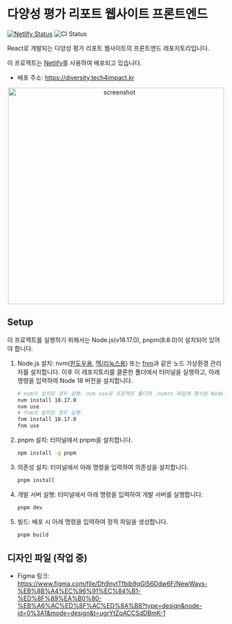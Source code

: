 # 다양성 평가 리포트 웹사이트 프론트엔드

[![Netlify Status](https://api.netlify.com/api/v1/badges/af408c4b-acff-491f-93a8-b49a7b4dd33b/deploy-status)](https://app.netlify.com/sites/newways-tech4impact-diversity/deploys)
![CI Status](https://github.com/NewWays-TechForImpactKAIST/frontend/actions/workflows/ci.yml/badge.svg)

React로 개발되는 다양성 평가 리포트 웹사이트의 프론트엔드 레포지토리입니다.

이 프로젝트는 [Netlify](https://netlify.com/)를 사용하여 배포되고 있습니다.

- 배포 주소: https://diversity.tech4impact.kr

<p align="center">
    <img src="https://github.com/NewWays-TechForImpactKAIST/frontend/assets/46402016/a1edb0d7-4bc6-4b79-97b7-908324688cc3" alt="screenshot" width="500"/>
</p>

## Setup

이 프로젝트를 실행하기 위해서는 Node.js(v18.17.0), pnpm(8.8.0)이 설치되어 있어야 합니다.

1.  Node.js 설치: nvm([윈도우용](https://github.com/coreybutler/nvm-windows), [맥/리눅스용](https://github.com/nvm-sh/nvm)) 또는 [fnm](https://github.com/Schniz/fnm)과 같은 노드 가상환경 관리자를 설치합니다. 이후 이 레포지토리를 클론한 폴더에서 터미널을 실행하고, 아래 명령을 입력하여 Node 18 버전을 설치합니다.
    ```bash
    # nvm이 설치된 경우 실행. nvm use로 프로젝트 폴더의 .nvmrc 파일에 명시된 Node.js 버전을 사용합니다.
    nvm install 18.17.0
    nvm use
    # fnm이 설치된 경우 실행.
    fnm install 18.17.0
    fnm use
    ```
2.  pnpm 설치: 터미널에서 pnpm을 설치합니다.
    ```bash
    npm install -g pnpm
    ```
3.  의존성 설치: 터미널에서 아래 명령을 입력하여 의존성을 설치합니다.
    ```bash
    pnpm install
    ```
4.  개발 서버 실행: 터미널에서 아래 명령을 입력하여 개발 서버를 실행합니다.
    ```bash
    pnpm dev
    ```
5.  빌드: 배포 시 아래 명령을 입력하여 정적 파일을 생성합니다.
    ```bash
    pnpm build
    ```

## 디자인 파일 (작업 중)

- Figma 링크: https://www.figma.com/file/Dh9nytTfbib9qGI56Ddw6F/NewWays-%EB%8B%A4%EC%96%91%EC%84%B1-%ED%8F%89%EA%B0%80-%EB%A6%AC%ED%8F%AC%ED%8A%B8?type=design&node-id=0%3A1&mode=design&t=ugrYtZqACCSdDBmK-1
